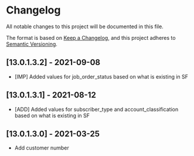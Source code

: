 # Changelog
All notable changes to this project will be documented in this file.

The format is based on [Keep a Changelog](https://keepachangelog.com/en/1.0.0/),
and this project adheres to [Semantic Versioning](https://semver.org/spec/v2.0.0.html).


## [13.0.1.3.2] - 2021-09-08
   - [IMP] Added values for job_order_status based on what is existing in SF

## [13.0.1.3.1] - 2021-08-12
   - [ADD] Added values for subscriber_type and account_classification based on what is existing in SF

## [13.0.1.3.0] - 2021-03-25
   - Add customer number

